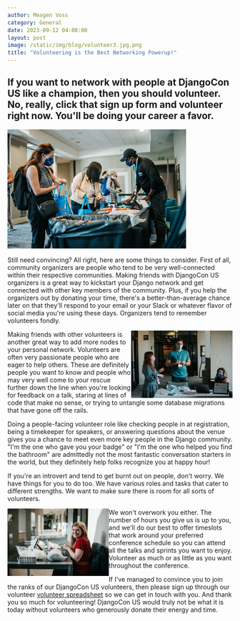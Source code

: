 ```yaml
---
author: Meagen Voss
category: General
date: 2023-09-12 04:00:00
layout: post
image: /static/img/blog/volunteer3.jpg.png
title: "Volunteering is the Best Networking Powerup!"
---
```


## If you want to network with people at DjangoCon US like a champion, then you should volunteer. No, really, click that sign up form and volunteer right now. You'll be doing your career a favor.

<img src="/static/img/blog/volunteer3.JPG" alt="Photo of volunteer" class="align-center">

Still need convincing? All right, here are some things to consider. First of all, community organizers are people who tend to be very well-connected within their respective communities. Making friends with DjangoCon US organizers is a great way to kickstart your Django network and get connected with other key members of the community. Plus, if you help the organizers out by donating your time, there's a better-than-average chance later on that they'll respond to your email or your Slack or whatever flavor of social media you're using these days. Organizers tend to remember volunteers fondly.

<img src="/static/img/blog/volunteer2.JPG" alt="Photo of volunteer" style="width:45%; display:block; float:right;" />

Making friends with other volunteers is another great way to add more nodes to your personal network. Volunteers are often very passionate people who are eager to help others. These are definitely people you want to know and people who may very well come to your rescue further down the line when you're looking for feedback on a talk, staring at lines of code that make no sense, or trying to untangle some database migrations that have gone off the rails.

Doing a people-facing volunteer role like checking people in at registration, being a timekeeper for speakers, or answering questions about the venue gives you a chance to meet even more key people in the Django community. "I'm the one who gave you your badge" or "I'm the one who helped you find the bathroom" are admittedly not the most fantastic conversation starters in the world, but they definitely help folks recognize you at happy hour!

If you're an introvert and tend to get burnt out on people, don't worry. We have things for you to do too. We have various roles and tasks that cater to different strengths. We want to make sure there is room for all sorts of volunteers.

<img src="/static/img/blog/Volunteer1.jpg" alt="Photo of volunteer" style="width:45%; display:block; float:left;" />

We won't overwork you either. The number of hours you give us is up to you, and we'll do our best to offer timeslots that work around your preferred conference schedule so you can attend all the talks and sprints you want to enjoy. Volunteer as much or as little as you want throughout the conference.

If I've managed to convince you to join the ranks of our DjangoCon US volunteers, then please sign up through our volunteer [volunteer spreadsheet](https://docs.google.com/spreadsheets/d/1NXwhDPhl5hCBTXgkMQffSPiLU70wTRGV8Ruu8OoUJkY/edit#gid=1846864033) so we can get in touch with you. And thank you so much for volunteering! DjangoCon US would truly not be what it is today without volunteers who generously donate their energy and time.
